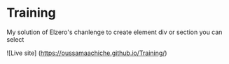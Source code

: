 # Training
My solution of Elzero's chanlenge
to create element div or section you can select 

![Live site] (https://oussamaachiche.github.io/Training/)

